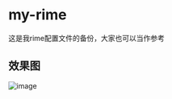 # my-rime
这是我rime配置文件的备份，大家也可以当作参考

## 效果图

![image](https://pic.flymc.cc/i/2023/03/05/pglf5j.png)

